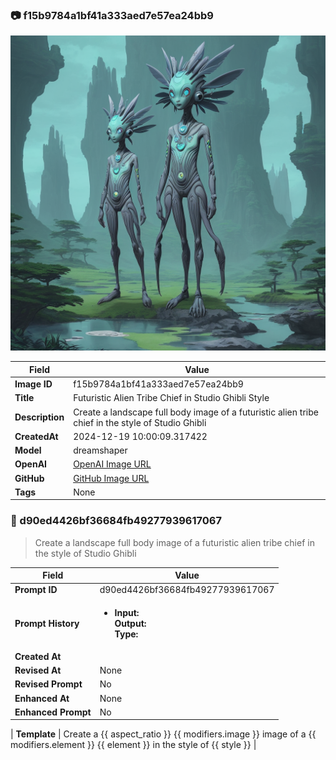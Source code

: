 

### 📷 f15b9784a1bf41a333aed7e57ea24bb9 


![data.id](./f15b9784a1bf41a333aed7e57ea24bb9.jpg)


| Field          | Value                                                                                                                     |
|----------------|---------------------------------------------------------------------------------------------------------------------------|
| **Image ID**             | f15b9784a1bf41a333aed7e57ea24bb9                                                                                                             |
| **Title**           | Futuristic Alien Tribe Chief in Studio Ghibli Style                                                                                                       |
| **Description**           | Create a landscape full body image of a futuristic alien tribe chief in the style of Studio Ghibli                                                                                                       |
| **CreatedAt**        | 2024-12-19 10:00:09.317422                                                                                                        |
| **Model**        | dreamshaper                                                                                                        |
| **OpenAI**         | [OpenAI Image URL](http://192.168.1.85:8081/generated-images/b643371699201.png)                                                                                |
| **GitHub**         | [GitHub Image URL](https://raw.githubusercontent.com/Caneta-Silva/weeb/refs/heads/main/images/f15b9784a1bf41a333aed7e57ea24bb9/f15b9784a1bf41a333aed7e57ea24bb9.jpg)                                                                                |
| **Tags**       | None                                                                                                                   |

### 📜 d90ed4426bf36684fb49277939617067

> Create a landscape full body image of a futuristic alien tribe chief in the style of Studio Ghibli

| Field          | Value                                                                                                                                                                      |
|----------------|----------------------------------------------------------------------------------------------------------------------------------------------------------------------------|
| **Prompt ID**  | d90ed4426bf36684fb49277939617067                                                                                                                                                            |
| **Prompt History** | <ul><li>**Input:**  <br> **Output:**  <br> **Type:** </li></ul> |
| **Created At** |                                                                                                                                                    |
| **Revised At** | None                                                                                                                                                   |
| **Revised Prompt** | No                                                                                                                                                                      |
| **Enhanced At** | None                                                                                                                                                  |
| **Enhanced Prompt** | No                                                                                                                                                                    |

| **Template**   | Create a {{ aspect_ratio }} {{ modifiers.image }} image of a {{ modifiers.element }} {{ element }} in the style of {{ style }}                                                                                                                                           |


